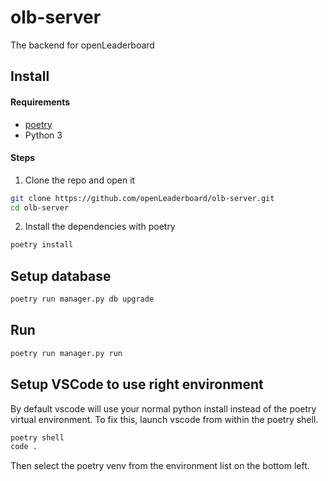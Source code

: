 # olb-server
The backend for openLeaderboard

## Install

#### Requirements
* [poetry](https://python-poetry.org/docs/#installation)
* Python 3

#### Steps
1. Clone the repo and open it
```bash
git clone https://github.com/openLeaderboard/olb-server.git
cd olb-server
```
2. Install the dependencies with poetry
```bash
poetry install
```

## Setup database
```bash
poetry run manager.py db upgrade
```

## Run
```bash
poetry run manager.py run
```

## Setup VSCode to use right environment
By default vscode will use your normal python install instead of the poetry virtual environment.
To fix this, launch vscode from within the poetry shell.
```bash
poetry shell
code .
```

Then select the poetry venv from the environment list on the bottom left.
